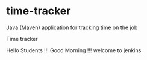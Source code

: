 # time-tracker
Java (Maven) application for tracking time on the job

Time tracker

Hello Students !!! Good Morning !!! welcome to jenkins 
